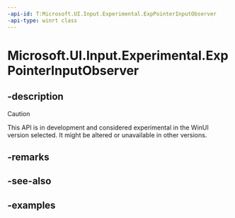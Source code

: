 ```yaml
---
-api-id: T:Microsoft.UI.Input.Experimental.ExpPointerInputObserver
-api-type: winrt class
---
```


# Microsoft.UI.Input.Experimental.ExpPointerInputObserver

<!--
public class ExpPointerInputObserver : Microsoft.UI.Input.Experimental.ExpInputObject
-->

## -description

> [!CAUTION]
> This API is in development and considered experimental in the WinUI version selected. It might be altered or unavailable in other versions.

## -remarks

## -see-also

## -examples
